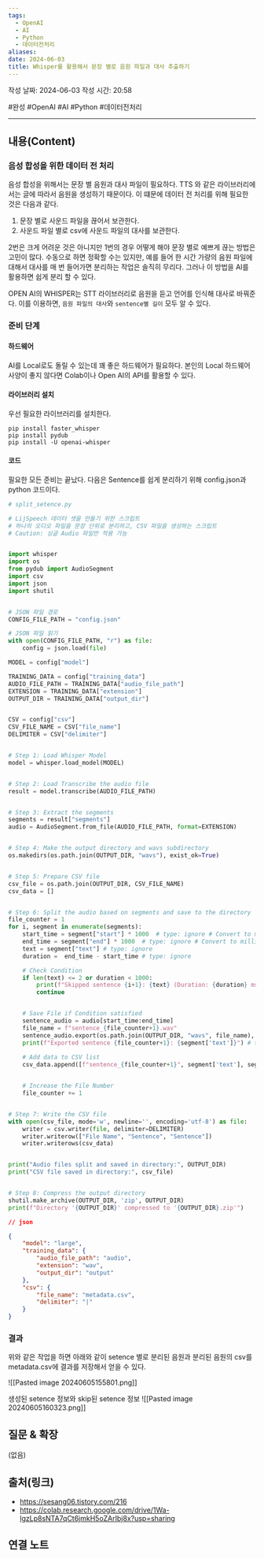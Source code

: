 ```yaml
---
tags:
  - OpenAI
  - AI
  - Python
  - 데이터전처리
aliases: 
date: 2024-06-03
title: Whisper를 활용해서 문장 별로 음원 파일과 대사 추출하기
---
```

작성 날짜: 2024-06-03
작성 시간: 20:58

#완성 #OpenAI #AI #Python #데이터전처리

----
## 내용(Content)

### 음성 합성을 위한 데이터 전 처리

음성 합성을 위해서는 문장 별 음원과 대사 파일이 필요하다. TTS 와 같은 라이브러리에서는 글에 따라서 음원을 생성하기 때문이다. 이 떄문에 데이터 전 처리를 위해 필요한 것은 다음과 같다.

1. 문장 별로 사운드 파일을 끊어서 보관한다.
2. 사운드 파일 별로 csv에 사운드 파일의 대사를 보관한다.

2번은 크게 어려운 것은 아니지만 1번의 경우 어떻게 해야 문장 별로 예쁘게 끊는 방법은 고민이 많다. 수동으로 하면 정확할 수는 있지만, 예를 들어 한 시간 가량의 음원 파일에 대해서 대사를 매 번 들어가면 분리하는 작업은 솔직히 무리다. 그러나 이 방법을 AI를 활용하면 쉽게 분리 할 수 있다.

OPEN AI의 WHISPER는 STT 라이브러리로 음원을 듣고 언어를 인식해 대사로 바꿔준다. 이를 이용하면, `음원 파일의 대사`와 `sentence별 길이` 모두 알 수 있다. 

### 준비 단계

#### 하드웨어

AI를 Local로도 돌릴 수 있는데 꽤 좋은 하드웨어가 필요하다. 본인의 Local 하드웨어 사양이 좋지 않다면 Colab이나 Open AI의 API를 활용할 수 있다.

#### 라이브러리 설치

우선 필요한 라이브러리를 설치한다.

```shell
pip install faster_whisper
pip install pydub
pip install -U openai-whisper
```


#### 코드

필요한 모든 준비는 끝났다. 다음은 Sentence를 쉽게 분리하기 위해 config.json과 python 코드이다.

```python
# split_setence.py

# LijSpeech 데이터 셋을 만들기 위한 스크립트
# 하나의 오디오 파일을 문장 단위로 분리하고, CSV 파일을 생성하는 스크립트
# Caution: 싱글 Audio 파일만 적용 가능


import whisper
import os
from pydub import AudioSegment
import csv
import json
import shutil


# JSON 파일 경로
CONFIG_FILE_PATH = "config.json"

# JSON 파일 읽기
with open(CONFIG_FILE_PATH, "r") as file:
	config = json.load(file)

MODEL = config["model"]

TRAINING_DATA = config["training_data"]
AUDIO_FILE_PATH = TRAINING_DATA["audio_file_path"]
EXTENSION = TRAINING_DATA["extension"]
OUTPUT_DIR = TRAINING_DATA["output_dir"]


CSV = config["csv"]
CSV_FILE_NAME = CSV["file_name"]
DELIMITER = CSV["delimiter"]


# Step 1: Load Whisper Model
model = whisper.load_model(MODEL)


# Step 2: Load Transcribe the audio file
result = model.transcribe(AUDIO_FILE_PATH)


# Step 3: Extract the segments
segments = result["segments"]
audio = AudioSegment.from_file(AUDIO_FILE_PATH, format=EXTENSION)


# Step 4: Make the output directory and wavs subdirectory
os.makedirs(os.path.join(OUTPUT_DIR, "wavs"), exist_ok=True)


# Step 5: Prepare CSV file
csv_file = os.path.join(OUTPUT_DIR, CSV_FILE_NAME)
csv_data = []


# Step 6: Split the audio based on segments and save to the directory
file_counter = 1
for i, segment in enumerate(segments):
	start_time = segment["start"] * 1000  # type: ignore # Convert to milliseconds
	end_time = segment["end"] * 1000  # type: ignore # Convert to milliseconds
	text = segment["text"] # type: ignore
	duration =  end_time - start_time # type: ignore

	# Check Condition
	if len(text) <= 2 or duration < 1000:
		print(f"Skipped sentence {i+1}: {text} (Duration: {duration} ms)")
		continue


	# Save File if Condition satisfied
	sentence_audio = audio[start_time:end_time]
	file_name = f"sentence_{file_counter+1}.wav"
	sentence_audio.export(os.path.join(OUTPUT_DIR, "wavs", file_name), format="wav")
	print(f"Exported sentence {file_counter+1}: {segment['text']}") # type: ignore
	
	# Add data to CSV list
	csv_data.append([f"sentence_{file_counter+1}", segment['text'], segment['text']]) # type: ignore


	# Increase the File Number
	file_counter += 1


# Step 7: Write the CSV file
with open(csv_file, mode='w', newline='', encoding='utf-8') as file:
	writer = csv.writer(file, delimiter=DELIMITER)
	writer.writerow(["File Name", "Sentence", "Sentence"])
	writer.writerows(csv_data)


print("Audio files split and saved in directory:", OUTPUT_DIR)
print("CSV file saved in directory:", csv_file)


# Step 8: Compress the output directory
shutil.make_archive(OUTPUT_DIR, 'zip', OUTPUT_DIR)
print(f"Directory '{OUTPUT_DIR}' compressed to '{OUTPUT_DIR}.zip'")
```


```json
// json

{
	"model": "large",
	"training_data": {
		"audio_file_path": "audio",
		"extension": "wav",
		"output_dir": "output"
	},
	"csv": {
		"file_name": "metadata.csv",
		"delimiter": "|"
	}
}
```

### 결과

위와 같은 작업을 하면 아래와 같이 setence 별로 분리된 음원과 분리된 음원의 csv를 metadata.csv에 결과를 저장해서 얻을 수 있다.

![[Pasted image 20240605155801.png]]

생성된 setence 정보와 skip된 setence 정보
![[Pasted image 20240605160323.png]]



## 질문 & 확장

(없음)

## 출처(링크)

- https://sesang06.tistory.com/216
- https://colab.research.google.com/drive/1Wa-lgzLp8sNTA7qCt6jmkH5oZArIbj8x?usp=sharing


## 연결 노트